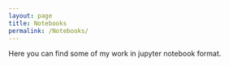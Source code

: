 ```yaml
---
layout: page
title: Notebooks
permalink: /Notebooks/
---
```


Here you can find some of my work in jupyter notebook format. 
